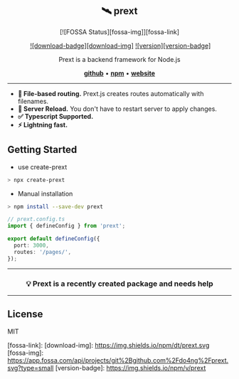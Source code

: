 <section align="center">
  <h1>🛰️ prext</h1>
  
[![FOSSA Status][fossa-img]][fossa-link]

[![]()]()
[![download-badge][download-img]][download-link]
[![version][version-badge]][download-link]

Prext is a backend framework for Node.js

[**github**](https://github.com/do4ng/prext) • [**npm**](https://npmjs.com/package/prext) • [**website**](https://prext.netlify.app/)

</section>

---

- **🚧 File-based routing.** Prext.js creates routes automatically with filenames.
- **🚀 Server Reload.** You don't have to restart server to apply changes.
- **✅ Typescript Supported.**
- **⚡ Lightning fast.**

## Getting Started

- use create-prext

```sh
> npx create-prext
```

- Manual installation

```sh
> npm install --save-dev prext
```

```ts
// prext.config.ts
import { defineConfig } from 'prext';

export default defineConfig({
  port: 3000,
  routes: '/pages/',
});
```

---

<section align="center">
  <h3>💡 Prext is a recently created package and needs help</h3>
</section>

---

## License

MIT

[download-link]: https://www.npmjs.com/search?q=prext

[fossa-link]:
[download-img]: https://img.shields.io/npm/dt/prext.svg
[fossa-img]: https://app.fossa.com/api/projects/git%2Bgithub.com%2Fdo4ng%2Fprext.svg?type=small
[version-badge]: https://img.shields.io/npm/v/prext
